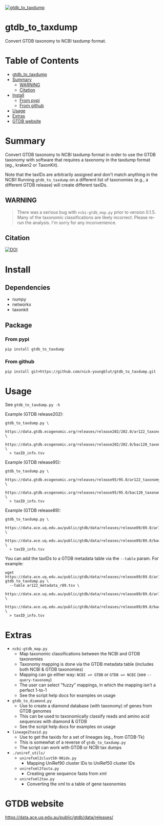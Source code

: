 [![gtdb_to_taxdump](https://github.com/nick-youngblut/gtdb_to_taxdump/actions/workflows/pythonpackage.yml/badge.svg)](https://github.com/nick-youngblut/gtdb_to_taxdump/actions/workflows/pythonpackage.yml)

gtdb_to_taxdump
===============

Convert GTDB taxonomy to NCBI taxdump format.

# Table of Contents

- [gtdb_to_taxdump](#gtdb-to-taxdump)
- [Summary](#summary)
  * [WARNING](#warning)
  * [Citation](#citation)
- [Install](#install)
    + [From pypi](#from-pypi)
    + [From github](#from-github)
- [Usage](#usage)
- [Extras](#extras)
- [GTDB website](#gtdb-website)

# Summary

Convert GTDB taxonomy to NCBI taxdump format in order to
use the GTDB taxonomy with software that requires a
taxonomy in the taxdump format (eg., kraken2 or TaxonKit).

Note that the taxIDs are arbitrarily assigned and don't
match anything in the NCBI! Running `gtdb_to_taxdump` on
a different list of taxonomies (e.g., a different GTDB release)
will create different taxIDs.

## WARNING

> There was a serious bug with `ncbi-gtdb_map.py` prior to version 0.1.5.
  Many of the taxonomic classifications are likely incorrect.
  Please re-run the analysis. I'm sorry for any inconvenience.

## Citation 

[![DOI](https://zenodo.org/badge/DOI/10.5281/zenodo.3696964.svg)](https://doi.org/10.5281/zenodo.3696964)


# Install

## Dependencies

* numpy
* networkx
* taxonkit

## Package

### From pypi

```
pip install gtdb_to_taxdump
```

### From github

```
pip install git+https://github.com/nick-youngblut/gtdb_to_taxdump.git
```


# Usage

See `gtdb_to_taxdump.py -h`

Example (GTDB release202):

```
gtdb_to_taxdump.py \
  https://data.gtdb.ecogenomic.org/releases/release202/202.0/ar122_taxonomy_r202.tsv.gz \
  https://data.gtdb.ecogenomic.org/releases/release202/202.0/bac120_taxonomy_r202.tsv.gz \
  > taxID_info.tsv
```

Example (GTDB release95):

```
gtdb_to_taxdump.py \
  https://data.gtdb.ecogenomic.org/releases/release95/95.0/ar122_taxonomy_r95.tsv.gz \
  https://data.gtdb.ecogenomic.org/releases/release95/95.0/bac120_taxonomy_r95.tsv.gz \
  > taxID_info.tsv
```

Example (GTDB release89):

```
gtdb_to_taxdump.py \
  https://data.ace.uq.edu.au/public/gtdb/data/releases/release89/89.0/ar122_taxonomy_r89.tsv \
  https://data.ace.uq.edu.au/public/gtdb/data/releases/release89/89.0/bac120_taxonomy_r89.tsv \
  > taxID_info.tsv
```

You can add the taxIDs to a GTDB metadata table via the `--table` param. For example:

```
wget https://data.ace.uq.edu.au/public/gtdb/data/releases/release89/89.0/ar122_metadata_r89.tsv
gtdb_to_taxdump.py \
  --table ar122_metadata_r89.tsv \
  https://data.ace.uq.edu.au/public/gtdb/data/releases/release89/89.0/ar122_taxonomy_r89.tsv \
  https://data.ace.uq.edu.au/public/gtdb/data/releases/release89/89.0/bac120_taxonomy_r89.tsv \
  > taxID_info.tsv
```

# Extras

* `ncbi-gtdb_map.py`
  * Map taxonomic classifications between the NCBI and GTDB taxonomies
  * Taxonomy mapping is done via the GTDB metadata table (includes both NCBI & GTDB taxonomies)
  * Mapping can go either way: `NCBI => GTDB` or `GTDB => NCBI` (see `--query-taxonomy`)
  * The user can select "fuzzy" mappings, in which the mapping isn't a perfect 1-to-1
  * See the script help docs for examples on usage
* `gtdb_to_diamond.py`
  * Use to create a diamond database (with taxonomy) of genes from GTDB genomes
  * This can be used to taxonomically classify reads and amino acid sequences with diamond & GTDB
  * See the script help docs for examples on usage
* `lineage2taxid.py`
  * Use to get the taxids for a set of lineages (eg., from GTDB-Tk) 
  * This is somewhat of a reverse of `gtdb_to_taxdump.py`
  * The script can work with GTDB or NCBI tax dumps
* `./uniref_utils/`
  * `unirefxml2clust50-90idx.py`
    * Mapping UniRef90 cluster IDs to UniRef50 cluster IDs
  * `unirefxml2fasta.py`
    * Creating gene sequence fasta from xml
  * `unirefxml2tax.py`
    * Converting the xml to a table of gene taxonomies

# GTDB website

https://data.ace.uq.edu.au/public/gtdb/data/releases/

